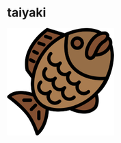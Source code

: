 # taiyaki

<img src="https://raw.githubusercontent.com/laserpants/area-51/extra-6/taiyaki/docs/taiyaki.png" width="250" />
